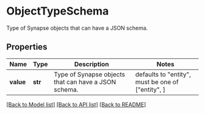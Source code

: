 # ObjectTypeSchema

Type of Synapse objects that can have a JSON schema.
## Properties
Name | Type | Description | Notes
------------ | ------------- | ------------- | -------------
**value** | **str** | Type of Synapse objects that can have a JSON schema. | defaults to "entity",  must be one of ["entity", ]

[[Back to Model list]](../README.md#documentation-for-models) [[Back to API list]](../README.md#documentation-for-api-endpoints) [[Back to README]](../README.md)


